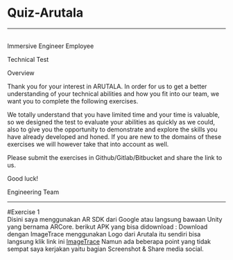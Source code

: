 # Quiz-Arutala
<hr>
<br>
Immersive Engineer Employee

Technical Test

Overview

Thank you for your interest in ARUTALA. In order for us to get a better understanding of your
technical abilities and how you fit into our team, we want you to complete the following
exercises.

We totally understand that you have limited time and your time is valuable, so we designed the
test to evaluate your abilities as quickly as we could, also to give you the opportunity to
demonstrate and explore the skills you have already developed and honed. If you are new to
the domains of these exercises we will however take that into account as well.

Please submit the exercises in Github/Gitlab/Bitbucket and share the link to us.

Good luck!

Engineering Team

<hr>

#Exercise 1
<br>
Disini saya menggunakan AR SDK dari Google atau langsung bawaan Unity yang bernama ARCore.
berikut APK yang bisa didownload : <a herf="https://drive.google.com/file/d/1sMxi5dErcyw00Im12-EQ9L1YrhEGuFKM/view?usp=sharing">Download</a>
dengan ImageTrace menggunakan Logo dari Arutala itu sendiri bisa langsung klik link ini <a href="http://bit.ly/316MZtT"> ImageTrace</a>
Namun ada beberapa point yang tidak sempat saya kerjakan yaitu bagian Screenshot & Share media social.


